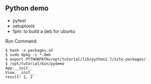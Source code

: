 ## Python demo
* pytest
* setuptools
* fpm: to build a deb for ubuntu

Run Command:
```
$ bash -x packages.sh
$ sudo dpkg -i *.deb
$ export PYTHONPATH=/opt/tutorial/lib/python2.7/site-packages/
$ /opt/tutorial/bin/pydemo
App.__init__
View.__init__
result: 1, 2
```
